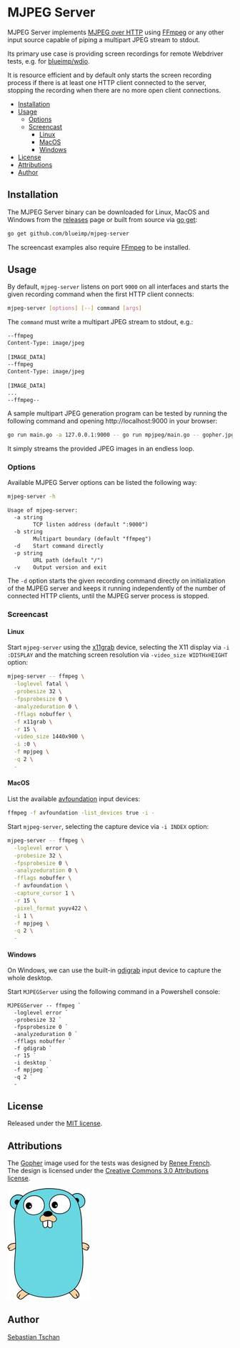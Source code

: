 # MJPEG Server

MJPEG Server implements
[MJPEG over HTTP](https://en.wikipedia.org/wiki/Motion_JPEG#M-JPEG_over_HTTP)
using [FFmpeg](https://ffmpeg.org/) or any other input source capable of piping
a multipart JPEG stream to stdout.

Its primary use case is providing screen recordings for remote Webdriver tests,
e.g. for [blueimp/wdio](https://github.com/blueimp/wdio).

It is resource efficient and by default only starts the screen recording process
if there is at least one HTTP client connected to the server, stopping the
recording when there are no more open client connections.

- [Installation](#installation)
- [Usage](#usage)
  - [Options](#options)
  - [Screencast](#screencast)
    - [Linux](#linux)
    - [MacOS](#macos)
    - [Windows](#windows)
- [License](#license)
- [Attributions](#attributions)
- [Author](#author)

## Installation

The MJPEG Server binary can be downloaded for Linux, MacOS and Windows from the
[releases](https://github.com/blueimp/mjpeg-server/releases) page or built from
source via [go get](https://golang.org/cmd/go/):

```sh
go get github.com/blueimp/mjpeg-server
```

The screencast examples also require [FFmpeg](https://ffmpeg.org/) to be
installed.

## Usage

By default, `mjpeg-server` listens on port `9000` on all interfaces and starts
the given recording command when the first HTTP client connects:

```sh
mjpeg-server [options] [--] command [args]
```

The `command` must write a multipart JPEG stream to stdout, e.g.:

```
--ffmpeg
Content-Type: image/jpeg

[IMAGE_DATA]
--ffmpeg
Content-Type: image/jpeg

[IMAGE_DATA]
...
--ffmpeg--
```

A sample multipart JPEG generation program can be tested by running the
following command and opening http://localhost:9000 in your browser:

```sh
go run main.go -a 127.0.0.1:9000 -- go run mpjpeg/main.go -- gopher.jpg
```

It simply streams the provided JPEG images in an endless loop.

### Options

Available MJPEG Server options can be listed the following way:

```sh
mjpeg-server -h
```

```
Usage of mjpeg-server:
  -a string
    	TCP listen address (default ":9000")
  -b string
    	Multipart boundary (default "ffmpeg")
  -d	Start command directly
  -p string
    	URL path (default "/")
  -v	Output version and exit
```

The `-d` option starts the given recording command directly on initialization of
the MJPEG server and keeps it running independently of the number of connected
HTTP clients, until the MJPEG server process is stopped.

### Screencast

#### Linux

Start `mjpeg-server` using the
[x11grab](https://www.ffmpeg.org/ffmpeg-devices.html#x11grab) device, selecting
the X11 display via `-i :DISPLAY` and the matching screen resolution via
`-video_size WIDTHxHEIGHT` option:

```sh
mjpeg-server -- ffmpeg \
  -loglevel fatal \
  -probesize 32 \
  -fpsprobesize 0 \
  -analyzeduration 0 \
  -fflags nobuffer \
  -f x11grab \
  -r 15 \
  -video_size 1440x900 \
  -i :0 \
  -f mpjpeg \
  -q 2 \
  -
```

#### MacOS

List the available
[avfoundation](https://www.ffmpeg.org/ffmpeg-devices.html#avfoundation) input
devices:

```sh
ffmpeg -f avfoundation -list_devices true -i -
```

Start `mjpeg-server`, selecting the capture device via `-i INDEX` option:

```sh
mjpeg-server -- ffmpeg \
  -loglevel error \
  -probesize 32 \
  -fpsprobesize 0 \
  -analyzeduration 0 \
  -fflags nobuffer \
  -f avfoundation \
  -capture_cursor 1 \
  -r 15 \
  -pixel_format yuyv422 \
  -i 1 \
  -f mpjpeg \
  -q 2 \
  -
```

#### Windows

On Windows, we can use the built-in
[gdigrab](https://ffmpeg.org/ffmpeg-devices.html#gdigrab) input device to
capture the whole desktop.

Start `MJPEGServer` using the following command in a Powershell console:

```posh
MJPEGServer -- ffmpeg `
  -loglevel error `
  -probesize 32 `
  -fpsprobesize 0 `
  -analyzeduration 0 `
  -fflags nobuffer `
  -f gdigrab `
  -r 15 `
  -i desktop `
  -f mpjpeg `
  -q 2 `
  -
```

## License

Released under the [MIT license](https://opensource.org/licenses/MIT).

## Attributions

The [Gopher](gopher.jpg) image used for the tests was designed by
[Renee French](https://reneefrench.blogspot.com/).  
The design is licensed under the
[Creative Commons 3.0 Attributions license](https://creativecommons.org/licenses/by/3.0/).

![Gopher](gopher.jpg)

## Author

[Sebastian Tschan](https://blueimp.net/)
